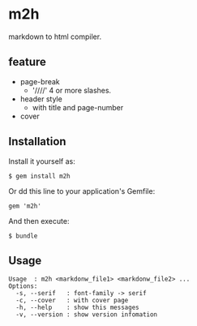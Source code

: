 # m2h

markdown to html compiler.

## feature

- page-break
  - '////' 4 or more slashes.
- header style
  - with title and page-number
- cover

## Installation

Install it yourself as:

    $ gem install m2h

Or dd this line to your application's Gemfile:

    gem 'm2h'

And then execute:

    $ bundle


## Usage

    Usage  : m2h <markdonw_file1> <markdonw_file2> ...
    Options:
      -s, --serif   : font-family -> serif
      -c, --cover   : with cover page
      -h, --help    : show this messages
      -v, --version : show version infomation

